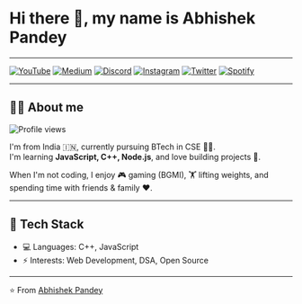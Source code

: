 # Hi there 👋, my name is Abhishek Pandey

---

[![YouTube](https://img.shields.io/badge/YouTube-FF0000?style=for-the-badge&logo=youtube&logoColor=white)](https://youtube.com/)
[![Medium](https://img.shields.io/badge/Medium-000000?style=for-the-badge&logo=medium&logoColor=white)](https://medium.com/)
[![Discord](https://img.shields.io/badge/Discord-5865F2?style=for-the-badge&logo=discord&logoColor=white)](https://discord.com/)
[![Instagram](https://img.shields.io/badge/Instagram-E4405F?style=for-the-badge&logo=instagram&logoColor=white)](https://instagram.com/)
[![Twitter](https://img.shields.io/badge/Twitter-1DA1F2?style=for-the-badge&logo=twitter&logoColor=white)](https://twitter.com/)
[![Spotify](https://img.shields.io/badge/Spotify-1DB954?style=for-the-badge&logo=spotify&logoColor=white)](https://spotify.com/)

---

## 🧑‍💻 About me  

![Profile views](https://komarev.com/ghpvc/?username=abhishek123&color=blue&style=flat)

I'm from India 🇮🇳, currently pursuing BTech in CSE 👨‍🎓.  
I'm learning **JavaScript, C++, Node.js**, and love building projects 🚀.  

When I'm not coding, I enjoy 🎮 gaming (BGMI), 🏋️ lifting weights, and spending time with friends & family ❤️.  

---

## 🚀 Tech Stack
- 💻 Languages: C++, JavaScript  
- ⚡ Interests: Web Development, DSA, Open Source  

---

⭐️ From [Abhishek Pandey](https://github.com/abhishek123)
